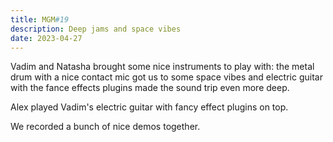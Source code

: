 ```yaml
---
title: MGM#19
description: Deep jams and space vibes
date: 2023-04-27
---
```


Vadim and Natasha brought some nice instruments to play with: the metal drum with a nice contact mic got us to some space vibes and electric guitar with the fance effects plugins made the sound trip even more deep. 

Alex played Vadim's electric guitar with fancy effect plugins on top. 

We recorded a bunch of nice demos together.

<!-- <youtube-embed video="2LKOp3w-ki8"></youtube-embed> -->
